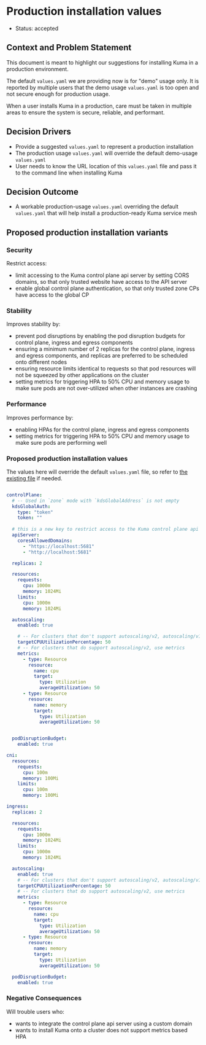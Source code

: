 # Production installation values

- Status: accepted

## Context and Problem Statement

This document is meant to highlight our suggestions for installing Kuma in a production environment.

The default `values.yaml` we are providing now is for "demo" usage only. It is reported by multiple users that the demo usage `values.yaml` is too open and not secure enough for production usage.  

When a user installs Kuma in a production, care must be taken in multiple areas to ensure the system is secure, reliable, and performant.


## Decision Drivers

- Provide a suggested `values.yaml` to represent a production installation
- The production usage `values.yaml` will override the default demo-usage `values.yaml`
- User needs to know the URL location of this `values.yaml` file and pass it to the command line when installing Kuma

## Decision Outcome

- A workable production-usage `values.yaml` overriding the default `values.yaml` that will help install a production-ready Kuma service mesh


## Proposed production installation variants

### Security

Restrict access:
- limit accessing to the Kuma control plane api server by setting CORS domains, so that only trusted website have access to the API server 
- enable global control plane authentication, so that only trusted zone CPs have access to the global CP

### Stability

Improves stability by:
- prevent pod disruptions by enabling the pod disruption budgets for control plane, ingress and egress components 
- ensuring a minimum number of 2 replicas for the control plane, ingress and egress components, and replicas are preferred to be scheduled onto different nodes
- ensuring resource limits identical to requests so that pod resources will not be squeezed by other applications on the cluster
- setting metrics for triggering HPA to 50% CPU and memory usage to make sure pods are not over-utilized when other instances are crashing

### Performance

Improves performance by:
- enabling HPAs for the control plane, ingress and egress components
- setting metrics for triggering HPA to 50% CPU and memory usage to make sure pods are performing well

### Proposed production installation values

The values here will override the default `values.yaml` file, so refer to [the existing file](https://github.com/kumahq/kuma/blob/master/deployments/charts/kuma/values.yaml) if needed. 

```yaml

controlPlane:
  # -- Used in `zone` mode with `kdsGlobalAddress` is not empty
  kdsGlobalAuth:
    type: "token"
    token: ""
    
  # this is a new key to restrict access to the Kuma control plane api server by cores
  apiServer:
    coresAllowedDomains:
      - "https://localhost:5681"
      - "http://localhost:5681"

  replicas: 2

  resources:
    requests:
      cpu: 1000m
      memory: 1024Mi
    limits:
      cpu: 1000m
      memory: 1024Mi

  autoscaling:
    enabled: true

    # -- For clusters that don't support autoscaling/v2, autoscaling/v1 is used
    targetCPUUtilizationPercentage: 50
    # -- For clusters that do support autoscaling/v2, use metrics
    metrics:
      - type: Resource
        resource:
          name: cpu
          target:
            type: Utilization
            averageUtilization: 50
      - type: Resource
        resource:
          name: memory
          target:
            type: Utilization
            averageUtilization: 50


  podDisruptionBudget:
    enabled: true

cni:
  resources:
    requests:
      cpu: 100m
      memory: 100Mi
    limits:
      cpu: 100m
      memory: 100Mi

ingress:
  replicas: 2

  resources:
    requests:
      cpu: 1000m
      memory: 1024Mi
    limits:
      cpu: 1000m
      memory: 1024Mi

  autoscaling:
    enabled: true
    # -- For clusters that don't support autoscaling/v2, autoscaling/v1 is used
    targetCPUUtilizationPercentage: 50
    # -- For clusters that do support autoscaling/v2, use metrics
    metrics:
      - type: Resource
        resource:
          name: cpu
          target:
            type: Utilization
            averageUtilization: 50
      - type: Resource
        resource:
          name: memory
          target:
            type: Utilization
            averageUtilization: 50

  podDisruptionBudget:
    enabled: true
```

### Negative Consequences

Will trouble users who:
- wants to integrate the control plane api server using a custom domain
- wants to install Kuma onto a cluster does not support metrics based HPA
